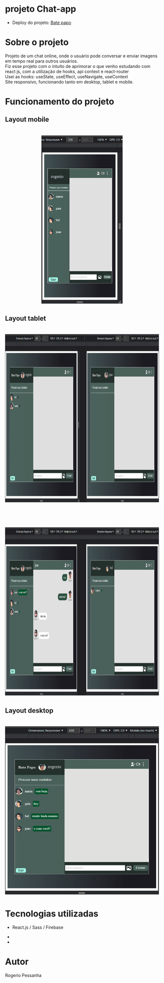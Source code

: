 # projeto Chat-app

- Deploy do projeto: [Bate papo](https://bate-papo-online.vercel.app/registro)

# Sobre o projeto

Projeto de um chat online, onde o usuário pode conversar e enviar imagens em tempo real para outros usuários.</br>
Fiz esse projeto com o intuito de aprimorar o que venho estudando com react js, com a utilização de hooks, api context e react-router </br>
Usei as hooks: useState, useEffect, useNavigate, useContext</br>
Site responsivo, funcionando tanto em desktop, tablet e mobile.

# Funcionamento do projeto


## Layout mobile

<h1 align="center">
  <img  height="550px" src="https://github.com/rogeriopessanha/chat/blob/main/chat-app/src/img/readme-info/mobile.gif" />
</h1>


## Layout tablet

<h1 align="center">
  <img width="850px" height="550px" src="https://github.com/rogeriopessanha/chat/blob/main/chat-app/src/img/readme-info/chat-conversa.gif" />
</h1> </br>

<h1 align="center">
  <img width="850px" height="550px" src="https://github.com/rogeriopessanha/chat/blob/main/chat-app/src/img/readme-info/chat-img-gaia.gif" />
</h1>

## Layout desktop

<h1 align="center">
  <img width="550px" height="550px" src="https://github.com/rogeriopessanha/chat/blob/main/chat-app/src/img/readme-info/chat-completo.gif" />
</h1>


# Tecnologias utilizadas

- React.js / Sass / Firebase

- 

- 

# Autor

Rogerio Pessanha

